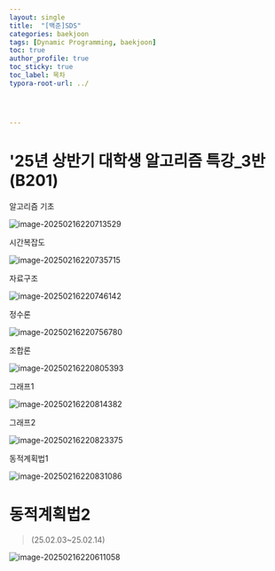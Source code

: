 ```yaml
---
layout: single
title:  "[백준]SDS"
categories: baekjoon
tags: [Dynamic Programming, baekjoon]
toc: true
author_profile: true
toc_sticky: true
toc_label: 목차
typora-root-url: ../




---
```


# '25년 상반기 대학생 알고리즘 특강_3반(B201)



알고리즘 기초

![image-20250216220713529](/assets/images/2025-02-16-Prolem/image-20250216220713529.png)

시간복잡도

![image-20250216220735715](/assets/images/2025-02-16-Prolem/image-20250216220735715.png)

자료구조

![image-20250216220746142](/assets/images/2025-02-16-Prolem/image-20250216220746142.png)

정수론

![image-20250216220756780](/assets/images/2025-02-16-Prolem/image-20250216220756780.png)

조합론

![image-20250216220805393](/assets/images/2025-02-16-Prolem/image-20250216220805393.png)

그래프1

![image-20250216220814382](/assets/images/2025-02-16-Prolem/image-20250216220814382.png)

그래프2

![image-20250216220823375](/assets/images/2025-02-16-Prolem/image-20250216220823375.png)

동적계획법1

![image-20250216220831086](/assets/images/2025-02-16-Prolem/image-20250216220831086.png)



# 동적계획법2

> (25.02.03~25.02.14)

![image-20250216220611058](/assets/images/2025-02-16-Prolem/image-20250216220611058.png)